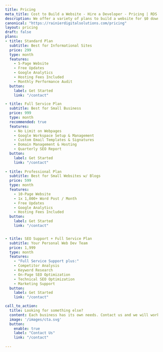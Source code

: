 ```yaml
---
title: Pricing
meta_title: Cost to Build a Website - Hire a Developer - Pricing | RDS
description: We offer a variety of plans to build a website for $0 down from full-service website management, to blog copywriting, to a basic website build. Learn more here.
canonical: "https://rainierdigitalsolutions.com/pricing"
layout: pricing
draft: false
plans:
- title: Standard Plan
  subtitle: Best for Informational Sites
  price: 299
  type: month
  features:
    - 5-Page Website
    - Free Updates
    - Google Analytics
    - Hosting Fees Included
    - Monthly Performance Audit
  button:
    label: Get Started
    link: "/contact"

- title: Full Service Plan
  subtitle: Best for Small Business
  price: 999
  type: month
  recommended: true
  features:
    - No Limit on Webpages
    - Google Workspace Setup & Management
    - Custom Email Templates & Signatures
    - Domain Management & Hosting
    - Quarterly SEO Report
  button:
    label: Get Started
    link: "/contact"
    
- title: Professional Plan
  subtitle: Best for Small Websites w/ Blogs
  price: 599
  type: month
  features:
    - 10-Page Website
    - 1x 1,000+ Word Post / Month
    - Free Updates
    - Google Analytics
    - Hosting Fees Included
  button:
    label: Get Started
    link: "/contact"


- title: SEO Support + Full Service Plan
  subtitle: Your Personal Web Dev Team
  price: 1,999
  type: month
  features:
    - "Full Service Support plus:"
    - Competitor Analysis
    - Keyword Research
    - On-Page SEO Optimization
    - Technical SEO Optimization
    - Marketing Support
  button:
    label: Get Started
    link: "/contact"

call_to_action:
  title: Looking for something else?
  content: Each business has its own needs. Contact us and we will work with you if you have special requirements.
  image: '/images/cta.svg'
  button:
    enable: true
    label: "Contact Us"
    link: "/contact"
    
---
```

